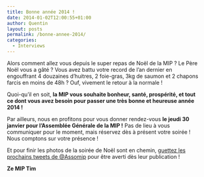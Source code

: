 ```yaml
---
title: Bonne année 2014 !
date: 2014-01-02T12:00:55+01:00
author: Quentin
layout: posts
permalink: /bonne-annee-2014/
categories:
  - Interviews
---
```

Alors comment allez vous depuis le super repas de Noël de la MIP ? Le Père Noël vous a gâté ? Vous avez battu votre record de l&#8217;an dernier en engouffrant 4 douzaines d&#8217;huitres, 2 foie-gras, 3kg de saumon et 2 chapons farcis en moins de 48h ? Ouf, vivement le retour à la normale !

Quoi-qu&#8217;il en soit, **la MIP vous souhaite bonheur, santé, prospérité, et tout ce dont vous avez besoin pour passer une très bonne et heureuse année 2014 !**

Par ailleurs, nous en profitons pour vous donner rendez-vous **le jeudi 30 janvier pour l&#8217;Assemblée Générale de la MIP !** Pas de lieu à vous communiquer pour le moment, mais réservez dès à présent votre soirée ! Nous comptons sur votre présence !

Et pour finir les photos de la soirée de Noël sont en chemin, <a title="@AssoMIP" href="https://www.twitter.com/AssoMIP" target="_blank">guettez les prochains tweets de @Assomip</a> pour être averti dès leur publication !

**Ze MIP Tim**
